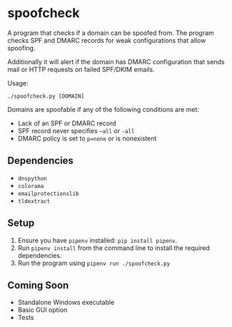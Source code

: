 # spoofcheck

A program that checks if a domain can be spoofed from. The program checks SPF and DMARC records for weak configurations that allow spoofing. 

Additionally it will alert if the domain has DMARC configuration that sends mail or HTTP requests on failed SPF/DKIM emails.

Usage:

	./spoofcheck.py [DOMAIN]

Domains are spoofable if any of the following conditions are met:
- Lack of an SPF or DMARC record
- SPF record never specifies `~all` or `-all`
- DMARC policy is set to `p=none` or is nonexistent


## Dependencies
- `dnspython`
- `colorama`
- `emailprotectionslib`
- `tldextract`

## Setup

1. Ensure you have `pipenv` installed: `pip install pipenv`.
2. Run `pipenv install` from the command line to install the required dependencies.
3. Run the program using `pipenv run ./spoofcheck.py`

## Coming Soon
- Standalone Windows executable
- Basic GUI option
- Tests
